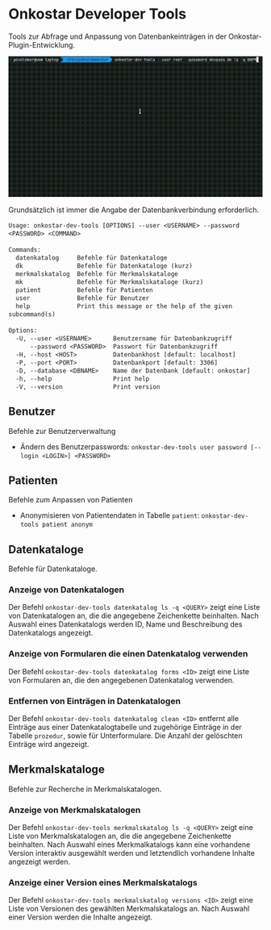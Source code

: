 # Onkostar Developer Tools

Tools zur Abfrage und Anpassung von Datenbankeinträgen in der Onkostar-Plugin-Entwicklung.

![Beispiel zur Nutzung](./docs/images/cast.gif)

Grundsätzlich ist immer die Angabe der Datenbankverbindung erforderlich.

```
Usage: onkostar-dev-tools [OPTIONS] --user <USERNAME> --password <PASSWORD> <COMMAND>

Commands:
  datenkatalog     Befehle für Datenkataloge
  dk               Befehle für Datenkataloge (kurz)
  merkmalskatalog  Befehle für Merkmalskataloge
  mk               Befehle für Merkmalskataloge (kurz)
  patient          Befehle für Patienten
  user             Befehle für Benutzer
  help             Print this message or the help of the given subcommand(s)

Options:
  -U, --user <USERNAME>      Benutzername für Datenbankzugriff
      --password <PASSWORD>  Passwort für Datenbankzugriff
  -H, --host <HOST>          Datenbankhost [default: localhost]
  -P, --port <PORT>          Datenbankport [default: 3306]
  -D, --database <DBNAME>    Name der Datenbank [default: onkostar]
  -h, --help                 Print help
  -V, --version              Print version
```

## Benutzer

Befehle zur Benutzerverwaltung

* Ändern des Benutzerpasswords: `onkostar-dev-tools user password [--login <LOGIN>] <PASSWORD>`

## Patienten

Befehle zum Anpassen von Patienten

* Anonymisieren von Patientendaten in Tabelle `patient`: `onkostar-dev-tools patient anonym`

## Datenkataloge

Befehle für Datenkataloge.

### Anzeige von Datenkatalogen

Der Befehl `onkostar-dev-tools datenkatalog ls -q <QUERY>` zeigt eine Liste von Datenkatalogen an, die die angegebene Zeichenkette beinhalten. Nach Auswahl eines Datenkatalogs werden ID, Name und Beschreibung des Datenkatalogs angezeigt.

### Anzeige von Formularen die einen Datenkatalog verwenden

Der Befehl `onkostar-dev-tools datenkatalog forms <ID>` zeigt eine Liste von Formularen an, die den angegebenen Datenkatalog verwenden.

### Entfernen von Einträgen in Datenkatalogen

Der Befehl `onkostar-dev-tools datenkatalog clean <ID>` entfernt alle Einträge aus einer Datenkatalogtabelle und zugehörige Einträge in der Tabelle `prozedur`, sowie für Unterformulare. Die Anzahl der gelöschten Einträge wird angezeigt.

## Merkmalskataloge

Befehle zur Recherche in Merkmalskatalogen.

### Anzeige von Merkmalskatalogen

Der Befehl `onkostar-dev-tools merkmalskatalog ls -q <QUERY>` zeigt eine Liste von Merkmalskatalogen an, die die angegebene Zeichenkette beinhalten. Nach Auswahl eines Merkmalkatalogs kann eine vorhandene Version interaktiv ausgewählt werden und letztendlich vorhandene Inhalte angezeigt werden.

### Anzeige einer Version eines Merkmalskatalogs

Der Befehl `onkostar-dev-tools merkmalskatalog versions <ID>` zeigt eine Liste von Versionen des gewählten Merkmalskatalogs an. Nach Auswahl einer Version werden die Inhalte angezeigt.